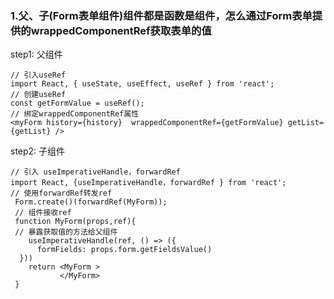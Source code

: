 ### 1.父、子(Form表单组件)组件都是函数是组件，怎么通过Form表单提供的wrappedComponentRef获取表单的值
  step1: 父组件
  ```
  // 引入useRef
  import React, { useState, useEffect, useRef } from 'react';
  // 创建useRef
  const getFormValue = useRef();
  // 绑定wrappedComponentRef属性
  <myForm history={history}  wrappedComponentRef={getFormValue} getList={getList} />
  ```
  step2: 子组件
  ```
  // 引入 useImperativeHandle，forwardRef
  import React, {useImperativeHandle，forwardRef } from 'react';
  // 使用forwardRef转发ref
   Form.create()(forwardRef(MyForm));
   // 组件接收ref
   function MyForm(props,ref){
   // 暴露获取值的方法给父组件
      useImperativeHandle(ref, () => ({
        formFields: props.form.getFieldsValue()
    }))
      return <MyForm >
             </MyForm> 
   }
  ```
